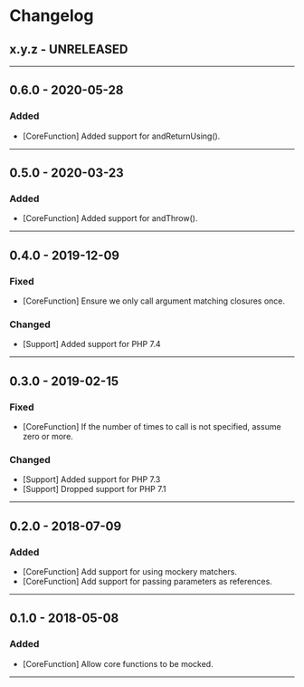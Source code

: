 Changelog
=========

## x.y.z - UNRELEASED

--------

## 0.6.0 - 2020-05-28

### Added

* [CoreFunction] Added support for andReturnUsing().

--------

## 0.5.0 - 2020-03-23

### Added

* [CoreFunction] Added support for andThrow().

--------

## 0.4.0 - 2019-12-09

### Fixed

* [CoreFunction] Ensure we only call argument matching closures once.

### Changed

* [Support] Added support for PHP 7.4

--------

## 0.3.0 - 2019-02-15

### Fixed

* [CoreFunction] If the number of times to call is not specified, assume zero or more.

### Changed

* [Support] Added support for PHP 7.3
* [Support] Dropped support for PHP 7.1

--------

## 0.2.0 - 2018-07-09

### Added

* [CoreFunction] Add support for using mockery matchers.
* [CoreFunction] Add support for passing parameters as references.

--------

## 0.1.0 - 2018-05-08

### Added

* [CoreFunction] Allow core functions to be mocked.

--------
